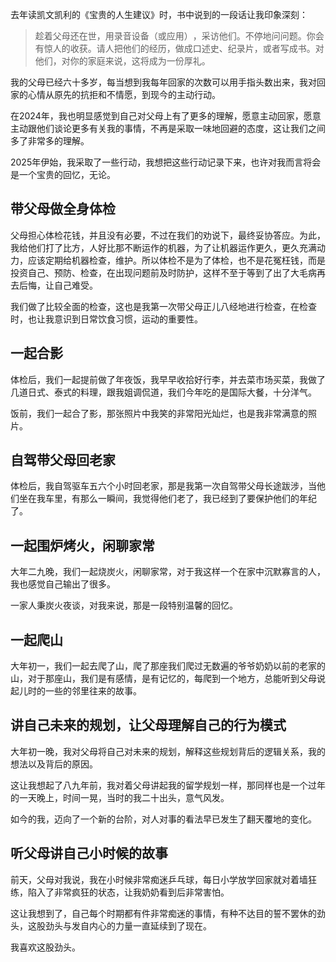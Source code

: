 去年读凯文凯利的《宝贵的人生建议》时，书中说到的一段话让我印象深刻：

> 趁着父母还在世，用录音设备（或应用）​，采访他们。不停地问问题。你会有惊人的收获。请人把他们的经历，做成口述史、纪录片，或者写成书。对他们，对你的家庭来说，这将成为一份厚礼。

我的父母已经六十多岁，每当想到我每年回家的次数可以用手指头数出来，我对回家的心情从原先的抗拒和不情愿，到现今的主动行动。

在2024年，我也明显感觉到自己对父母上有了更多的理解，愿意主动回家，愿意主动跟他们谈论更多有关我的事情，不再是采取一味地回避的态度，这让我们之间多了非常多的理解。

2025年伊始，我采取了一些行动，我想把这些行动记录下来，也许对我而言将会是一个宝贵的回忆，无论。

## 带父母做全身体检

父母担心体检花钱，并且没有必要，不过在我们的劝说下，最终妥协答应。为此，我给他们打了比方，人好比那不断运作的机器，为了让机器运作更久，更久充满动力，应该定期给机器检查，维护。所以体检不是为了体检，也不是花冤枉钱，而是投资自己、预防、检查，在出现问题前及时防护，这样不至于等到了出了大毛病再去后悔，让自己难受。

我们做了比较全面的检查，这也是我第一次带父母正儿八经地进行检查，在检查时，也让我意识到日常饮食习惯，运动的重要性。

## 一起合影

体检后，我们一起提前做了年夜饭，我早早收拾好行李，并去菜市场买菜，我做了几道日式、泰式的料理，跟我姐调侃道，我们今年吃的是国际大餐，十分洋气。

饭前，我们一起合了影，那张照片中我笑的非常阳光灿烂，也是我非常满意的照片。

## 自驾带父母回老家

体检后，我自驾驱车五六个小时回老家，那是我第一次自驾带父母长途跋涉，当他们坐在我车里，有那么一瞬间，我觉得他们老了，我已经到了要保护他们的年纪了。

## 一起围炉烤火，闲聊家常

大年二九晚，我们一起烧炭火，闲聊家常，对于我这样一个在家中沉默寡言的人，我也感觉自己输出了很多。

一家人秉炭火夜谈，对我来说，那是一段特别温馨的回忆。

## 一起爬山

大年初一，我们一起去爬了山，爬了那座我们爬过无数遍的爷爷奶奶以前的老家的山，对于那座山，我们是有感情，是有记忆的，每爬到一个地方，总能听到父母说起儿时的一些的邻里往来的故事。

## 讲自己未来的规划，让父母理解自己的行为模式

大年初一晚，我对父母将自己对未来的规划，解释这些规划背后的逻辑关系，我的想法以及背后的原因。
  
这让我想起了八九年前，我对着父母讲起我的留学规划一样，那同样也是一个过年的一天晚上，时间一晃，当时的我二十出头，意气风发。

如今的我，迈向了一个新的台阶，对人对事的看法早已发生了翻天覆地的变化。


## 听父母讲自己小时候的故事

前天，父母对我说，我在小时候非常痴迷乒乓球，每日小学放学回家就对着墙狂练，陷入了非常疯狂的状态，让我奶奶看到后非常害怕。

这让我想到了，自己每个时期都有件非常痴迷的事情，有种不达目的誓不罢休的劲头，这股劲头与发自内心的力量一直延续到了现在。

我喜欢这股劲头。

  



  



  



  

